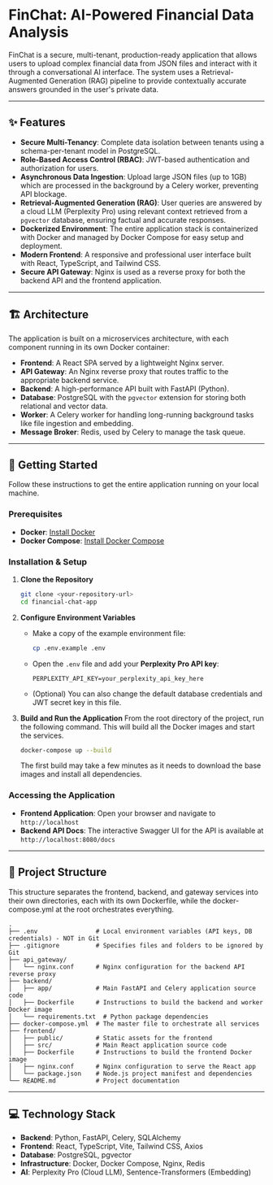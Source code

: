 # FinChat: AI-Powered Financial Data Analysis

FinChat is a secure, multi-tenant, production-ready application that allows users to upload complex financial data from JSON files and interact with it through a conversational AI interface. The system uses a Retrieval-Augmented Generation (RAG) pipeline to provide contextually accurate answers grounded in the user's private data.



---

## ✨ Features

* **Secure Multi-Tenancy**: Complete data isolation between tenants using a schema-per-tenant model in PostgreSQL.
* **Role-Based Access Control (RBAC)**: JWT-based authentication and authorization for users.
* **Asynchronous Data Ingestion**: Upload large JSON files (up to 1GB) which are processed in the background by a Celery worker, preventing API blockage.
* **Retrieval-Augmented Generation (RAG)**: User queries are answered by a cloud LLM (Perplexity Pro) using relevant context retrieved from a `pgvector` database, ensuring factual and accurate responses.
* **Dockerized Environment**: The entire application stack is containerized with Docker and managed by Docker Compose for easy setup and deployment.
* **Modern Frontend**: A responsive and professional user interface built with React, TypeScript, and Tailwind CSS.
* **Secure API Gateway**: Nginx is used as a reverse proxy for both the backend API and the frontend application.

---

## 🏗️ Architecture

The application is built on a microservices architecture, with each component running in its own Docker container:

* **Frontend**: A React SPA served by a lightweight Nginx server.
* **API Gateway**: An Nginx reverse proxy that routes traffic to the appropriate backend service.
* **Backend**: A high-performance API built with FastAPI (Python).
* **Database**: PostgreSQL with the `pgvector` extension for storing both relational and vector data.
* **Worker**: A Celery worker for handling long-running background tasks like file ingestion and embedding.
* **Message Broker**: Redis, used by Celery to manage the task queue.

---

## 🚀 Getting Started

Follow these instructions to get the entire application running on your local machine.

### Prerequisites

* **Docker**: [Install Docker](https://docs.docker.com/get-docker/)
* **Docker Compose**: [Install Docker Compose](https://docs.docker.com/compose/install/)

### Installation & Setup

1.  **Clone the Repository**
    ```bash
    git clone <your-repository-url>
    cd financial-chat-app
    ```

2.  **Configure Environment Variables**
    * Make a copy of the example environment file:
        ```bash
        cp .env.example .env
        ```
    * Open the `.env` file and add your **Perplexity Pro API key**:
        ```
        PERPLEXITY_API_KEY=your_perplexity_api_key_here
        ```
    * (Optional) You can also change the default database credentials and JWT secret key in this file.

3.  **Build and Run the Application**
    From the root directory of the project, run the following command. This will build all the Docker images and start the services.
    ```bash
    docker-compose up --build
    ```
    The first build may take a few minutes as it needs to download the base images and install all dependencies.

### Accessing the Application

* **Frontend Application**: Open your browser and navigate to `http://localhost`
* **Backend API Docs**: The interactive Swagger UI for the API is available at `http://localhost:8080/docs`

---

## 📁 Project Structure

This structure separates the frontend, backend, and gateway services into their own directories, each with its own Dockerfile, while the docker-compose.yml at the root orchestrates everything.
```
.
├── .env                # Local environment variables (API keys, DB credentials) - NOT in Git
├── .gitignore          # Specifies files and folders to be ignored by Git
├── api_gateway/
│   └── nginx.conf      # Nginx configuration for the backend API reverse proxy
├── backend/
│   ├── app/            # Main FastAPI and Celery application source code
│   ├── Dockerfile      # Instructions to build the backend and worker Docker image
│   └── requirements.txt  # Python package dependencies
├── docker-compose.yml  # The master file to orchestrate all services
├── frontend/
│   ├── public/         # Static assets for the frontend
│   ├── src/            # Main React application source code
│   ├── Dockerfile      # Instructions to build the frontend Docker image
│   ├── nginx.conf      # Nginx configuration to serve the React app
│   └── package.json    # Node.js project manifest and dependencies
└── README.md           # Project documentation
```
---

## 💻 Technology Stack

* **Backend**: Python, FastAPI, Celery, SQLAlchemy
* **Frontend**: React, TypeScript, Vite, Tailwind CSS, Axios
* **Database**: PostgreSQL, pgvector
* **Infrastructure**: Docker, Docker Compose, Nginx, Redis
* **AI**: Perplexity Pro (Cloud LLM), Sentence-Transformers (Embedding)
